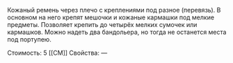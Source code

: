 Кожаный ремень через плечо с креплениями под разное (перевязь). В основном на него крепят мешочки и кожаные кармашки под мелкие предметы. Позволяет крепить до четырёх мелких сумочек или кармашков. Можно надеть два бандольера, но тогда не останется места под портупею.


Стоимость: 5 [[СМ]]
Свойства: —